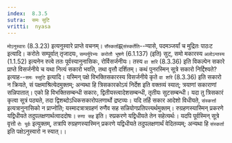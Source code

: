 ```yaml
---
index:  8.3.5
sutra:  समः सुटि
vritti:  nyasa
---
```


`मोऽनुस्वारः` (8.3.23) इत्यनुस्वारे प्राप्ते वचनम्। `सँस्कर्ता`झ्र्`संस्कर्तेति`--न्यासे, पदमञ्जर्यां च मुद्रितः पाठःट इत्यादि। करोतेः सम्पूर्वात् तृजादयः, `सम्पर्युपेभ्यः करोतौ भूषणे` (6.1.137) (इति) सुट्, समो मकारस्य `अलोऽन्तस्य` (1.1.52) इत्यनेन रुत्वे ततः पूर्वस्यानुनासिकः, रोर्विसर्जनीयः। तस्य `वा शरि` (8.3.36) इति विकल्पेन सकारे प्राप्ते विसर्जनीये च यथा नित्यं सकारो भवति, तथा वृत्तौ दर्शितम्।
कथं पुनरस्मिन् सूत्रे सकारो निर्द्दिश्यते? इत्याह--`समः स्सुटि` इत्यादि। यस्मिन् पक्षे विभक्तिसकारस्य विसर्जनीये कृते `वा शरि` (8.3.36) इति सकारो न क्रियते, सं पक्षमाश्रित्येदमुक्तम्; अन्यथा हि त्रिसकारकोऽयं निर्देश इति वक्तव्यं स्यात्; त्रयाणां सकाराणां सन्निपातात्। एको हि विभक्तिसम्बन्धी सकारः, द्वितीयस्त्वादेशसम्बन्धी, तृतीयः सुटसम्बन्धी। यदा तु त्रिसकारं कृत्वा सूत्रं पठ्यते, तदा द्विशब्दोऽधिकसकारोपलणार्थो द्रष्टव्यः। यदि तर्हि सकार आदेशो विधीयते, `संस्कर्त्ता` इत्यत्रानुनासिको न प्राप्नोति; यस्मादत्रात्रग्रहणं रुणैव सह सन्नियोगप्रतिपत्त्यर्थमुक्तम्। रुग्रहणस्यास्मिन् प्रकरणे यद्विधीयते तदुपलक्षणार्थत्वाददोषः। `रुणा सह` इति। रुप्रकरणे यद्विधीयते तेन सहेत्यर्थः। यदपि पूर्वस्मिन् सूत्रे वृत्तो `रोः पूर्वः` इत्युक्तम्, तत्रापि रुग्रहणस्यास्मिन् प्रकरणे यद्विधीयते तदुपलक्षणार्थं वेदितव्यम्; अन्यथा हि `संस्कर्ता` इति पक्षेऽनुस्वारो न स्यात्।।

